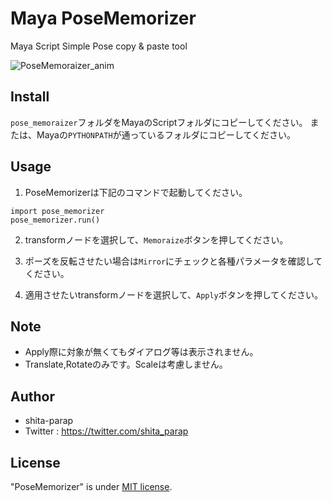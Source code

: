 # Maya PoseMemorizer
Maya Script
Simple Pose copy & paste tool

![PoseMemoraizer_anim](https://user-images.githubusercontent.com/20962065/92997655-c2f0bd80-f54f-11ea-8f6c-6573a8bd402a.gif)

## Install

`pose_memoraizer`フォルダをMayaのScriptフォルダにコピーしてください。
または、Mayaの`PYTHONPATH`が通っているフォルダにコピーしてください。

## Usage
1. PoseMemorizerは下記のコマンドで起動してください。
```
import pose_memorizer
pose_memorizer.run()
```
2. transformノードを選択して、`Memoraize`ボタンを押してください。

3. ポーズを反転させたい場合は`Mirror`にチェックと各種パラメータを確認してください。

4. 適用させたいtransformノードを選択して、`Apply`ボタンを押してください。

## Note

* Apply際に対象が無くてもダイアログ等は表示されません。
* Translate,Rotateのみです。Scaleは考慮しません。

## Author

* shita-parap
* Twitter : https://twitter.com/shita_parap


## License

"PoseMemorizer" is under [MIT license](https://en.wikipedia.org/wiki/MIT_License).